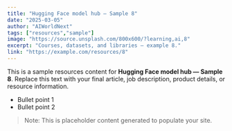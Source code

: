 ```yaml
---
title: "Hugging Face model hub — Sample 8"
date: "2025-03-05"
author: "AIWorldNext"
tags: ["resources","sample"]
image: "https://source.unsplash.com/800x600/?learning,ai,8"
excerpt: "Courses, datasets, and libraries — example 8."
link: "https://example.com/resources/8"
---
```


This is a sample resources content for **Hugging Face model hub — Sample 8**. Replace this text with your final article, job description, product details, or resource information.

- Bullet point 1
- Bullet point 2

> Note: This is placeholder content generated to populate your site.
